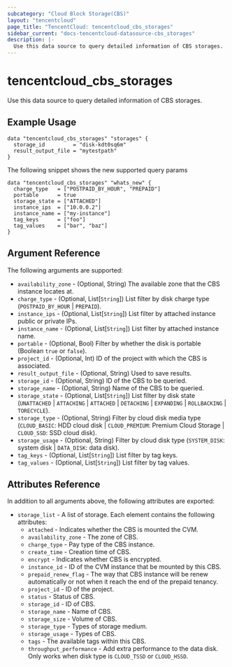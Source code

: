 ```yaml
---
subcategory: "Cloud Block Storage(CBS)"
layout: "tencentcloud"
page_title: "TencentCloud: tencentcloud_cbs_storages"
sidebar_current: "docs-tencentcloud-datasource-cbs_storages"
description: |-
  Use this data source to query detailed information of CBS storages.
---
```


# tencentcloud_cbs_storages

Use this data source to query detailed information of CBS storages.

## Example Usage

```hcl
data "tencentcloud_cbs_storages" "storages" {
  storage_id         = "disk-kdt0sq6m"
  result_output_file = "mytestpath"
}
```

The following snippet shows the new supported query params

```hcl
data "tencentcloud_cbs_storages" "whats_new" {
  charge_type   = ["POSTPAID_BY_HOUR", "PREPAID"]
  portable      = true
  storage_state = ["ATTACHED"]
  instance_ips  = ["10.0.0.2"]
  instance_name = ["my-instance"]
  tag_keys      = ["foo"]
  tag_values    = ["bar", "baz"]
}
```

## Argument Reference

The following arguments are supported:

* `availability_zone` - (Optional, String) The available zone that the CBS instance locates at.
* `charge_type` - (Optional, List[`String`]) List filter by disk charge type (`POSTPAID_BY_HOUR` | `PREPAID`).
* `instance_ips` - (Optional, List[`String`]) List filter by attached instance public or private IPs.
* `instance_name` - (Optional, List[`String`]) List filter by attached instance name.
* `portable` - (Optional, Bool) Filter by whether the disk is portable (Boolean `true` or `false`).
* `project_id` - (Optional, Int) ID of the project with which the CBS is associated.
* `result_output_file` - (Optional, String) Used to save results.
* `storage_id` - (Optional, String) ID of the CBS to be queried.
* `storage_name` - (Optional, String) Name of the CBS to be queried.
* `storage_state` - (Optional, List[`String`]) List filter by disk state (`UNATTACHED` | `ATTACHING` | `ATTACHED` | `DETACHING` | `EXPANDING` | `ROLLBACKING` | `TORECYCLE`).
* `storage_type` - (Optional, String) Filter by cloud disk media type (`CLOUD_BASIC`: HDD cloud disk | `CLOUD_PREMIUM`: Premium Cloud Storage | `CLOUD_SSD`: SSD cloud disk).
* `storage_usage` - (Optional, String) Filter by cloud disk type (`SYSTEM_DISK`: system disk | `DATA_DISK`: data disk).
* `tag_keys` - (Optional, List[`String`]) List filter by tag keys.
* `tag_values` - (Optional, List[`String`]) List filter by tag values.

## Attributes Reference

In addition to all arguments above, the following attributes are exported:

* `storage_list` - A list of storage. Each element contains the following attributes:
  * `attached` - Indicates whether the CBS is mounted the CVM.
  * `availability_zone` - The zone of CBS.
  * `charge_type` - Pay type of the CBS instance.
  * `create_time` - Creation time of CBS.
  * `encrypt` - Indicates whether CBS is encrypted.
  * `instance_id` - ID of the CVM instance that be mounted by this CBS.
  * `prepaid_renew_flag` - The way that CBS instance will be renew automatically or not when it reach the end of the prepaid tenancy.
  * `project_id` - ID of the project.
  * `status` - Status of CBS.
  * `storage_id` - ID of CBS.
  * `storage_name` - Name of CBS.
  * `storage_size` - Volume of CBS.
  * `storage_type` - Types of storage medium.
  * `storage_usage` - Types of CBS.
  * `tags` - The available tags within this CBS.
  * `throughput_performance` - Add extra performance to the data disk. Only works when disk type is `CLOUD_TSSD` or `CLOUD_HSSD`.


